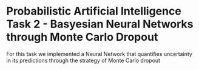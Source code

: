 # Probabilistic Artificial Intelligence Task 2 - Basyesian Neural Networks through Monte Carlo Dropout

For this task we implemented a Neural Network that quantifies uncertainty in its predictions through the strategy of Monte Carlo dropout
